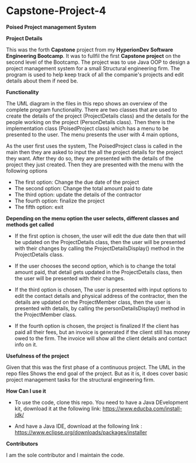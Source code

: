 # Capstone-Project-4

**Poised Project management System**

**Project Details**

This was the forth **Capstone** project from my **HyperionDev Software Engineering Bootcamp**. It was to fullfil the first **Capstone project** on the second level of the Bootcamp.
The project was to use Java OOP to design a project management system for a small Structural engineering firm. The program is used to help keep track of all the companie's projects and edit details about them if need be.

**Functionality**

The UML diagram in the files in this repo shows an overview of the complete program functionality. There are two classes that are used to create the details of the project (ProjectDetails class) and the details for the people working on the project (PersonDetails class). Then there is the implementation class (PoisedProject class) which has a menu to be presented to the user. The menu presents the user with 4 main options, 


As the user first uses the system, The PoisedProject class is called in the main then they are asked to input the all the project details for the project they want. After they do so, they are presented with the details of the project they just created.
Then they are presented with the menu with the following options

* The first option: Change the due date of the project
* The second option: Change the total amount paid to date
* The third option: update the details of the contractor
* The fourth option: finalize the project
* The fifth option:  exit

**Depending on the menu option the user selects, different classes and methods get called**

* If the first option is chosen, the user will edit the due date then that will be updated on the ProjectDetails class, then the user will be presented with their changes by calling the ProjectDetailsDisplay() method in the ProjectDetails class.

* If the user chooses the second option, which is to change the total amount paid, that detail gets updated in the ProjectDetails class, then the user will be presented with their changes.

* If the third option is chosen, The user is presented with input options to edit the contact details and physical address of the contractor, then the details are updated on the ProjectMember class, then the user is presented with details, by calling the personDetailsDisplay() method in the ProjectMember class.

* If the fourth option is chosen, the project is finalized If the client has paid all their fees, but an invoice is generated if the client still has money owed to the firm. The invoice will show all the client details and contact info on it.

**Usefulness of the project**

Given that this was the first phase of a continuous project. The UML in the repo files Shows the end goal of the project. But as it is, it does cover basic project management tasks for the structural engineering firm.

**How Can I use it**

* To use the code, clone this repo.  You need to have a Java DEvelopment kit, download it at the following link: https://www.educba.com/install-jdk/

* And have a Java IDE, download at the following link : https://www.eclipse.org/downloads/packages/installer


**Contributors**

I am the sole contributor and I maintain the code.

